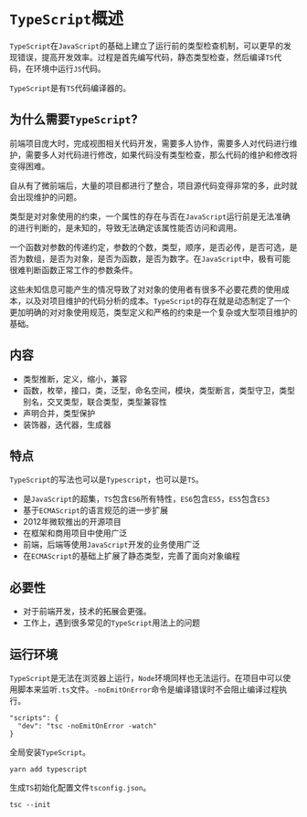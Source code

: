 # `TypeScript`概述
`TypeScript`在`JavaScript`的基础上建立了运行前的类型检查机制，可以更早的发现错误，提高开发效率。过程是首先编写代码，静态类型检查，然后编译`TS`代码，在环境中运行`JS`代码。

`TypeScript`是有`TS`代码编译器的。

## 为什么需要`TypeScript`?
前端项目庞大时，完成视图相关代码开发，需要多人协作，需要多人对代码进行维护，需要多人对代码进行修改，如果代码没有类型检查，那么代码的维护和修改将变得困难。

自从有了微前端后，大量的项目都进行了整合，项目源代码变得非常的多，此时就会出现维护的问题。

类型是对对象使用的约束，一个属性的存在与否在`JavaScript`运行前是无法准确的进行判断的，是未知的，导致无法确定该属性能否访问和调用。

一个函数对参数的传递约定，参数的个数，类型，顺序，是否必传，是否可选，是否为数组，是否为对象，是否为函数，是否为数字。在`JavaScript`中，极有可能很难判断函数正常工作的参数条件。

这些未知信息可能产生的情况导致了对对象的使用者有很多不必要花费的使用成本，以及对项目维护的代码分析的成本。`TypeScript`的存在就是动态制定了一个更加明确的对对象使用规范，类型定义和严格的约束是一个复杂或大型项目维护的基础。

## 内容
- 类型推断，定义，缩小，兼容
- 函数，枚举，接口，类，泛型，命名空间，模块，类型断言，类型守卫，类型别名，交叉类型，联合类型，类型兼容性
- 声明合并，类型保护
- 装饰器，迭代器，生成器

## 特点
`TypeScript`的写法也可以是`Typescript`，也可以是`TS`。
- 是`JavaScript`的超集，`TS`包含`ES6`所有特性，`ES6`包含`ES5`，`ES5`包含`ES3`
- 基于`ECMAScript`的语言规范的进一步扩展
- 2012年微软推出的开源项目
- 在框架和商用项目中使用广泛
- 前端，后端等使用`JavaScript`开发的业务使用广泛
- 在`ECMAScript`的基础上扩展了静态类型，完善了面向对象编程

## 必要性
- 对于前端开发，技术的拓展会更强。
- 工作上，遇到很多常见的`TypeScript`用法上的问题

## 运行环境
`TypeScript`是无法在浏览器上运行，`Node`环境同样也无法运行。在项目中可以使用脚本来监听`.ts`文件。`-noEmitOnError`命令是编译错误时不会阻止编译过程执行。
```
"scripts": {
  "dev": "tsc -noEmitOnError -watch"
}
```

全局安装`TypeScript`。
```
yarn add typescript
```

生成`TS`初始化配置文件`tsconfig.json`。
```
tsc --init
```

